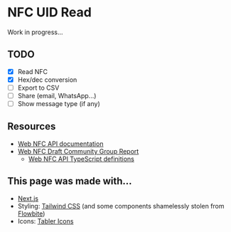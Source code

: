 # NFC UID Read

Work in progress...

## TODO
- [x] Read NFC
- [x] Hex/dec conversion
- [ ] Export to CSV
- [ ] Share (email, WhatsApp...)  
- [ ] Show message type (if any)

## Resources
- [Web NFC API documentation](https://developer.mozilla.org/en-US/docs/Web/API/Web_NFC_API)
- [Web NFC Draft Community Group Report](https://w3c.github.io/web-nfc/)
    - [Web NFC API TypeScript definitions](https://github.com/w3c/web-nfc/blob/gh-pages/web-nfc.d.ts)

## This page was made with...
- [Next.js](https://nextjs.org/)
- Styling: [Tailwind CSS](https://tailwindcss.com) (and some components shamelessly stolen from [Flowbite](https://flowbite.com/))
- Icons: [Tabler Icons](https://tabler-icons.io/)